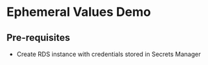 # Ephemeral Values Demo

## Pre-requisites

 - Create RDS instance with credentials stored in Secrets Manager
